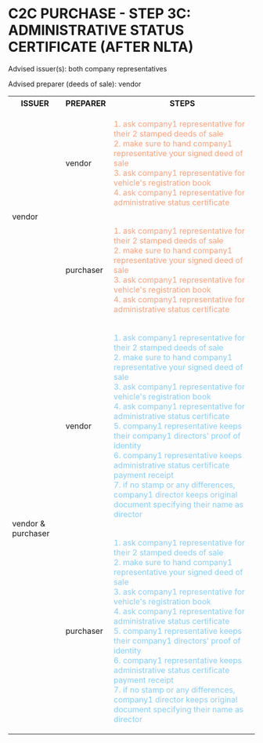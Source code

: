 # C2C PURCHASE - STEP 3C: ADMINISTRATIVE STATUS CERTIFICATE (AFTER NLTA)

Advised issuer(s): both company representatives

Advised preparer (deeds of sale): vendor

<table>
  <tr>
    <th>ISSUER</th>
    <th>PREPARER</th>
    <th>STEPS</th>
  </tr>

  <tr>
    <!-- ISSUER: vendor -->
    <!-- PREPARER: vendor -->
    <td rowspan="2">vendor</td>
    <td>vendor</td>
    <td style="color: lightsalmon;">
      <ol style="padding: 0; list-style-position: inside;">
        <li>ask company1 representative for their 2 stamped deeds of sale</li>
        <li>make sure to hand company1 representative your signed deed of sale</li>
        <li>ask company1 representative for vehicle's registration book</li>
        <li>ask company1 representative for administrative status certificate</li>
      </ol>
    </td>
  </tr>
  <tr>
    <!-- ISSUER: vendor -->
    <!-- PREPARER: purchaser -->
    <td>purchaser</td>
    <td style="color: lightsalmon;">
      <ol style="padding: 0; list-style-position: inside;">
        <li>ask company1 representative for their 2 stamped deeds of sale</li>
        <li>make sure to hand company1 representative your signed deed of sale</li>
        <li>ask company1 representative for vehicle's registration book</li>
        <li>ask company1 representative for administrative status certificate</li>
      </ol>
    </td>
  </tr>

  <tr>
    <!-- ISSUER: vendor & purchaser -->
    <!-- PREPARER: vendor -->
    <td rowspan="2">vendor & purchaser</td>
    <td>vendor</td>
    <td style="color: lightskyblue;">
      <ol style="padding: 0; list-style-position: inside;">
        <li>ask company1 representative for their 2 stamped deeds of sale</li>
        <li>make sure to hand company1 representative your signed deed of sale</li>
        <li>ask company1 representative for vehicle's registration book</li>
        <li>ask company1 representative for administrative status certificate</li>
        <li>company1 representative keeps their company1 directors' proof of identity</li>
        <li>company1 representative keeps administrative status certificate payment receipt</li>
        <li>if no stamp or any differences, company1 director keeps original document specifying their name as director</li>
      </ol>
    </td>
  </tr>
  <tr>
    <!-- ISSUER: vendor & purchaser -->
    <!-- PREPARER: purchaser -->
    <td>purchaser</td>
    <td style="color: lightskyblue;">
      <ol style="padding: 0; list-style-position: inside;">
        <li>ask company1 representative for their 2 stamped deeds of sale</li>
        <li>make sure to hand company1 representative your signed deed of sale</li>
        <li>ask company1 representative for vehicle's registration book</li>
        <li>ask company1 representative for administrative status certificate</li>
        <li>company1 representative keeps their company1 directors' proof of identity</li>
        <li>company1 representative keeps administrative status certificate payment receipt</li>
        <li>if no stamp or any differences, company1 director keeps original document specifying their name as director</li>
      </ol>
    </td>
  </tr>
</table>
